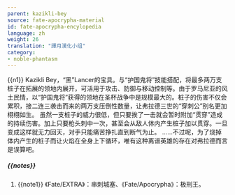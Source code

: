 ```yaml
---
parent: kazikli-bey
source: fate-apocrypha-material
id: fate-apocrypha-encylopedia
language: zh
weight: 26
translation: "譯月漢化小组"
category:
- noble-phantasm
---
```


{{n1}}
Kazikli Bey，“黑”Lancer的宝具。与“护国鬼将”技能搭配，将最多两万支桩子在拓展的领地内展开，可活用于攻击、防御与移动控制等。由于罗马尼亚的风土民情，以“护国鬼将”获得的领地在圣杯战争中是规模最大的。桩子的伤害不仅会累积，接二连三袭击而来的两万支压倒性数量，让弗拉德三世的“穿刺公”别名更加栩栩如生。
虽然一支桩子的威力很低，但只要挨了一击就会暂时附加“贯穿”造成的持续伤害。加上只要枪头刺中一次，甚至会从敌人体内产生桩子加以贯穿。一旦变成这样就无力回天，对手只能痛苦挣扎直到断气为止。
……不过呢，为了烧掉体内产生的桩子而让火焰在全身上下循环，唯有这种离谱英雄的存在对弗拉德而言是误算吧。

##### {{notes}}

1. {{note1}} 《Fate/EXTRA》：串刺城塞、《Fate/Apocrypha》：极刑王。
